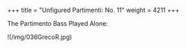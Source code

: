 +++
title = "Unfigured Partimenti: No. 11"
weight = 4211
+++

The Partimento Bass Played Alone:

!(/img/036GrecoR.jpg)
